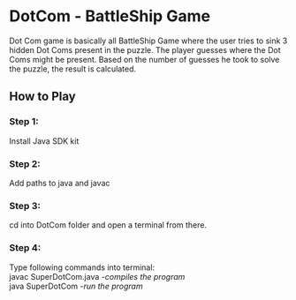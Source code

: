 # DotCom - BattleShip Game
Dot Com game is basically all BattleShip Game where the user tries to sink 3 hidden Dot Coms present in the puzzle. The player guesses where the Dot Coms might be present. Based on the number of guesses he took to solve the puzzle, the result is calculated.

## How to Play

### Step 1: 
Install Java SDK kit

### Step 2: 
Add paths to java and javac

### Step 3: 
cd into DotCom folder and open a terminal from there.

### Step 4:
Type following commands into terminal:
<br />
javac SuperDotCom.java  <em>-compiles the program</em> <br />
java SuperDotCom <em>-run the program</em> 
